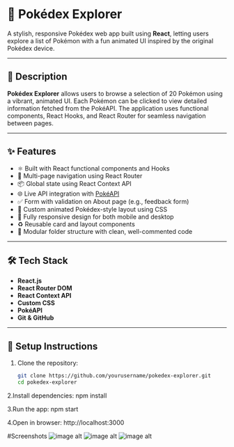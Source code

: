# 🔴 Pokédex Explorer

A stylish, responsive Pokédex web app built using **React**, letting users explore a list of Pokémon with a fun animated UI inspired by the original Pokédex device.

---

## 📜 Description

**Pokédex Explorer** allows users to browse a selection of 20 Pokémon using a vibrant, animated UI. Each Pokémon can be clicked to view detailed information fetched from the PokéAPI. The application uses functional components, React Hooks, and React Router for seamless navigation between pages.

---

## ✨ Features

- ⚛️ Built with React functional components and Hooks
- 🔄 Multi-page navigation using React Router
- 📦 Global state using React Context API
- 🌐 Live API integration with [PokéAPI](https://pokeapi.co/)
- ✅ Form with validation on About page (e.g., feedback form)
- 🎨 Custom animated Pokédex-style layout using CSS
- 📱 Fully responsive design for both mobile and desktop
- ♻️ Reusable card and layout components
- 📂 Modular folder structure with clean, well-commented code

---

## 🛠️ Tech Stack

- **React.js**
- **React Router DOM**
- **React Context API**
- **Custom CSS**
- **PokéAPI**
- **Git & GitHub**

---

## 🚀 Setup Instructions

1. Clone the repository:

   ```bash
   git clone https://github.com/yourusername/pokedex-explorer.git
   cd pokedex-explorer

2.Install dependencies:
  npm install

3.Run the app:
  npm start

4.Open in browser:
  http://localhost:3000

#Screenshots
![image alt](https://github.com/putinb0mb/Pokedex/blob/c19523ff1b2ae4cfc5cd338d32e056ac60f4c876/1.jpg.png)
![image alt]()
![image alt]()


